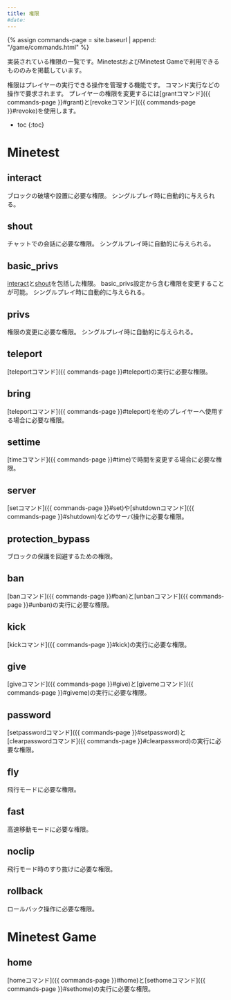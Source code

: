 ```yaml
---
title: 権限
#date:
---
```


{% assign commands-page = site.baseurl | append: "/game/commands.html" %}

実装されている権限の一覧です。MinetestおよびMinetest Gameで利用できるもののみを掲載しています。

権限はプレイヤーの実行できる操作を管理する機能です。
コマンド実行などの操作で要求されます。
プレイヤーの権限を変更するには[grantコマンド]({{ commands-page }}#grant)と[revokeコマンド]({{ commands-page }}#revoke)を使用します。

- toc
{:toc}

# Minetest

## interact

ブロックの破壊や設置に必要な権限。
シングルプレイ時に自動的に与えられる。

## shout

チャットでの会話に必要な権限。
シングルプレイ時に自動的に与えられる。

## basic_privs

[interact](#interact)と[shout](#shout)を包括した権限。
basic_privs設定から含む権限を変更することが可能。
シングルプレイ時に自動的に与えられる。

## privs

権限の変更に必要な権限。
シングルプレイ時に自動的に与えられる。

## teleport

[teleportコマンド]({{ commands-page }}#teleport)の実行に必要な権限。

## bring

[teleportコマンド]({{ commands-page }}#teleport)を他のプレイヤーへ使用する場合に必要な権限。

## settime

[timeコマンド]({{ commands-page }}#time)で時間を変更する場合に必要な権限。

## server

[setコマンド]({{ commands-page }}#set)や[shutdownコマンド]({{ commands-page }}#shutdown)などのサーバ操作に必要な権限。

## protection_bypass

ブロックの保護を回避するための権限。

## ban

[banコマンド]({{ commands-page }}#ban)と[unbanコマンド]({{ commands-page }}#unban)の実行に必要な権限。

## kick

[kickコマンド]({{ commands-page }}#kick)の実行に必要な権限。

## give

[giveコマンド]({{ commands-page }}#give)と[givemeコマンド]({{ commands-page }}#giveme)の実行に必要な権限。

## password

[setpasswordコマンド]({{ commands-page }}#setpassword)と[clearpasswordコマンド]({{ commands-page }}#clearpassword)の実行に必要な権限。

## fly

飛行モードに必要な権限。

## fast

高速移動モードに必要な権限。

## noclip

飛行モード時のすり抜けに必要な権限。

## rollback

ロールバック操作に必要な権限。

# Minetest Game

## home

[homeコマンド]({{ commands-page }}#home)と[sethomeコマンド]({{ commands-page }}#sethome)の実行に必要な権限。
